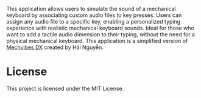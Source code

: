This application allows users to simulate the sound of a mechanical keyboard by associating custom audio files to key presses. 
Users can assign any audio file to a specific key, enabling a personalized typing experience with realistic mechanical keyboard sounds.
Ideal for those who want to add a tactile audio dimension to their typing, without the need for a physical mechanical keyboard.
This application is a simplified version of [Mechvibes DX](https://github.com/hainguyents13/mechvibes-dx) created by Hải Nguyễn.

# License

This project is licensed under the MIT License.

